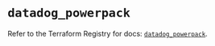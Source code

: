 # `datadog_powerpack`

Refer to the Terraform Registry for docs: [`datadog_powerpack`](https://registry.terraform.io/providers/datadog/datadog/3.38.0/docs/resources/powerpack).
